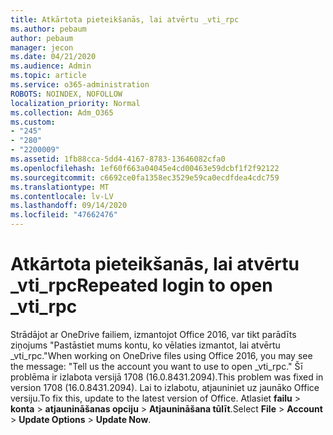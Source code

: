 ```yaml
---
title: Atkārtota pieteikšanās, lai atvērtu _vti_rpc
ms.author: pebaum
author: pebaum
manager: jecon
ms.date: 04/21/2020
ms.audience: Admin
ms.topic: article
ms.service: o365-administration
ROBOTS: NOINDEX, NOFOLLOW
localization_priority: Normal
ms.collection: Adm_O365
ms.custom:
- "245"
- "280"
- "2200009"
ms.assetid: 1fb88cca-5dd4-4167-8783-13646082cfa0
ms.openlocfilehash: 1ef60f663a04045e4cd00463e59dcbf1f2f92122
ms.sourcegitcommit: c6692ce0fa1358ec3529e59ca0ecdfdea4cdc759
ms.translationtype: MT
ms.contentlocale: lv-LV
ms.lasthandoff: 09/14/2020
ms.locfileid: "47662476"
---
```

# <a name="repeated-login-to-open-_vti_rpc"></a><span data-ttu-id="3ae2e-102">Atkārtota pieteikšanās, lai atvērtu _vti_rpc</span><span class="sxs-lookup"><span data-stu-id="3ae2e-102">Repeated login to open _vti_rpc</span></span>

<span data-ttu-id="3ae2e-103">Strādājot ar OneDrive failiem, izmantojot Office 2016, var tikt parādīts ziņojums "Pastāstiet mums kontu, ko vēlaties izmantot, lai atvērtu _vti_rpc."</span><span class="sxs-lookup"><span data-stu-id="3ae2e-103">When working on OneDrive files using Office 2016, you may see the message: "Tell us the account you want to use to open _vti_rpc."</span></span> <span data-ttu-id="3ae2e-104">Šī problēma ir izlabota versijā 1708 (16.0.8431.2094).</span><span class="sxs-lookup"><span data-stu-id="3ae2e-104">This problem was fixed in version 1708 (16.0.8431.2094).</span></span> <span data-ttu-id="3ae2e-105">Lai to izlabotu, atjauniniet uz jaunāko Office versiju.</span><span class="sxs-lookup"><span data-stu-id="3ae2e-105">To fix this, update to the latest version of Office.</span></span> <span data-ttu-id="3ae2e-106">Atlasiet **failu** \> **konta** \> **atjaunināšanas opciju** \> **Atjaunināšana tūlīt**.</span><span class="sxs-lookup"><span data-stu-id="3ae2e-106">Select **File** \> **Account** \> **Update Options** \> **Update Now**.</span></span>
  